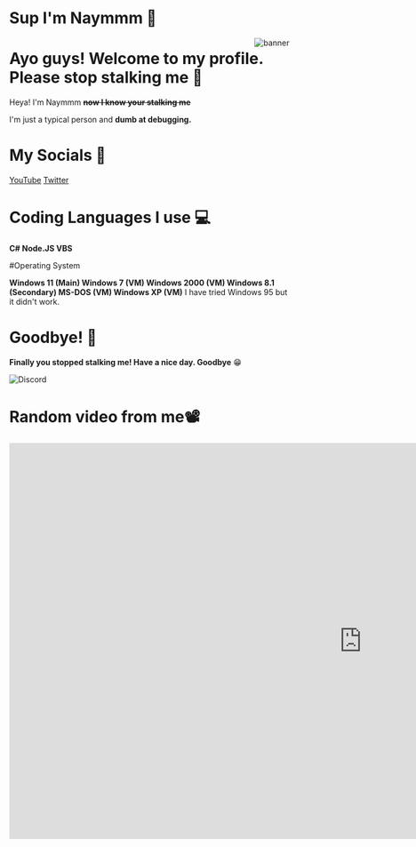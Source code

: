 # Sup I'm Naymmm 💫

<img align="right" src="https://cdn.discordapp.com/attachments/894447387270070342/939500852387913728/Desktop_-_1.png" alt="banner">

# Ayo guys! Welcome to my profile. Please stop stalking me 💨
Heya! I'm Naymmm **~~now I know your stalking me~~**

I'm just a typical person and **dumb at debugging.**

# My Socials 📎

[YouTube](https://www.youtube.com/channel/UCv_HJIRWLDK6Ys1qF2_w0zw)
[Twitter](https://twitter.com/Naymmm_)

# Coding Languages I use 💻

**C# Node.JS VBS**

#Operating System

**Windows 11 (Main) Windows 7 (VM) Windows 2000 (VM) Windows 8.1 (Secondary) MS-DOS (VM) Windows XP (VM)** I have tried Windows 95 but it didn't work.

# Goodbye! 👋

**Finally you stopped stalking me! Have a nice day. Goodbye** 😁

![Discord](https://lanyard-profile-readme.vercel.app/api/709236892687794216?hideTimestamp=false&idleMessage=get+a+life+noob&hideDiscrim=true)

# Random video from me📽️
<iframe width="1268" height="713" src="https://www.youtube.com/embed/xBlRbkjECY4" title="naymmm reacts to cringe roblox tiktoks (read desc)" frameborder="0" allow="accelerometer; autoplay; clipboard-write; encrypted-media; gyroscope; picture-in-picture" allowfullscreen></iframe>
